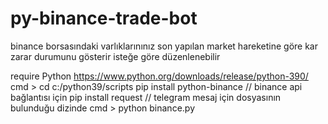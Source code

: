 # py-binance-trade-bot
binance borsasındaki varlıklarınınız son yapılan market hareketine göre kar zarar durumunu gösterir isteğe göre düzenlenebilir

require Python https://www.python.org/downloads/release/python-390/
cmd > cd c:/python39/scripts
      pip install python-binance // binance api bağlantısı için
      pip install request // telegram mesaj için
dosyasının bulunduğu dizinde cmd > python binance.py
